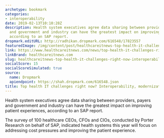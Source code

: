 ```yaml
---
archetype: bookmark
categories:
- interoperability
date: 2019-02-13T10:10:28Z
description: Health system executives agree data sharing between providers, payers
  and government and industry can have the greatest impact on improving patient experiences,
  according to an SAP report.
dropmark.editURL: http://radhikan.dropmark.com/616548/17823557
featuredImage: /img/content/post/healthcareitnews-top-health-it-challenges-right-now-interoperability-modernization.jpg
link: https://www.healthcareitnews.com/news/top-health-it-challenges-right-now-interoperability-modernization
linkBrand: healthcareitnews.com
slug: healthcareitnews-top-health-it-challenges-right-now-interoperability-modernization
socialScore: 15
socialScoreSimulated: true
source:
  name: Dropmark
  apiendpoint: https://shah.dropmark.com/616548.json
title: Top health IT challenges right now? Interoperability, modernization
---
```

Health system executives agree data sharing between providers, payers and government and industry can have the greatest impact on improving patient experiences, according to an SAP report.

The survey of 100 healthcare CEOs, CFOs and CIOs, conducted by Porter Research on behalf of SAP, indicated health systems this year will focus on addressing cost pressures and improving the patient experience.

